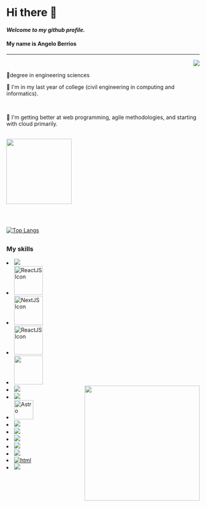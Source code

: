 # Hi there 👻
#### _Welcome to my github profile._
#### My name is Angelo Berrios

------------------


<img align="right" src="https://c.tenor.com/SMVw1SHxtI8AAAAi/cute-pokemon-mew.gif">

<br>

 🍪degree in engineering sciences



 🍪 I'm in my last year of college (civil engineering in computing and informatics).

<br>

 🍪 I'm getting better at web programming, agile methodologies, and starting with cloud primarily.



<br>


<div>
  
  <img height="170em" src="https://github-readme-stats.vercel.app/api?username=Dbaljeet&show_icons=true&theme=github_dark">
  
  
 
  
  
  ##
  <br>
  <!--
  
  <img width="250px" align="right" src="https://c.tenor.com/zE4ozkXHGWAAAAAC/sylveon.gif" >
 -->
  
  
  [![Top Langs](https://github-readme-stats.vercel.app/api/top-langs/?username=Dbaljeet&theme=github_dark)](https://angelo-berrios-website.vercel.app/)

</div>
<!--
<br><br><br>
 -->
 
##

### My skills

<div style="display : inline_block">
 <li style="display : inline_block">
      <a href="https://github.com/Dbaljeet" target="__blanck">
  <img src="https://img.shields.io/badge/javascript-%23323330.svg?logo=javascript&logoColor=%23F7DF1E"> 
      </a>
      </li>
 <li>
    <a href="https://github.com/Dbaljeet" target="__blanck">
      	<img width="75px" src="https://img.shields.io/badge/typescript-%23007ACC.svg?logo=typescript&logoColor=white" alt="ReactJS Icon"/>
  </a>
    </li>
  <li style="display : inline_block">
 <img width="75px" src="https://img.shields.io/badge/Next-black?logo=next.js&logoColor=white" alt="NextJS Icon" title="Next.js"/> 
 </li>
  <li>
    <a href="https://github.com/Dbaljeet" target="__blanck">
      	<img width="75px" src="https://img.shields.io/badge/react-%2320232a.svg?logo=react&logoColor=%2361DAFB" alt="ReactJS Icon" title="React"/>
  </a>
    </li>
 
 <li>
    <a href="https://github.com/Dbaljeet" target="__blanck">
      	<img width="75px" src="https://img.shields.io/badge/node.js-6DA55F?logo=node.js&logoColor=white"/>
  </a>
    </li>
  
 
  <img align="right" height="300em" src="https://c.tenor.com/vYhrJmhMswcAAAAi/pokemon-snorlax.gif"/>
      <li style="display : inline_block">
        <a href="https://github.com/Dbaljeet" target="__blanck">
  <img src="https://img.shields.io/badge/Java-ED8B00?style=for-the-badge&logo=java&logoColor=white"> 
          </a>
      </li>
 <li style="display : inline_block">
      <a href="https://github.com/Dbaljeet" target="__blanck">
  <img src="https://img.shields.io/badge/Python-3776AB?style=for-the-badge&logo=python&logoColor=white">
      </a>
      </li>
       
 <li>
   <a href="https://github.com/Dbaljeet" target="__blanck">
    <img src="https://github.com/Dbaljeet/Dbaljeet/assets/97411557/e4dda7dc-9961-4e99-ab11-e7fdf579a96a" width=50px title="Astro"/>
</li>
   <li>
   <a href="https://github.com/Dbaljeet" target="__blanck">
  <img src="https://img.shields.io/badge/PostgreSQL-316192?style=for-the-badge&logo=postgresql&logoColor=white">
    </a>
    </li>
    <li>
    <a href="https://github.com/Dbaljeet" target="__blanck">
  <img src="https://img.shields.io/badge/Unity-100000?style=for-the-badge&logo=unity&logoColor=white">
    </a>
    </li>
    <li>
      <a href="https://github.com/Dbaljeet" target="__blanck">
  <img src="https://aleen42.github.io/badges/src/photoshop.svg" />
        </a>
        </li>
 <li>
      <a href="https://github.com/Dbaljeet" target="__blanck">
  <img src="https://img.shields.io/badge/figma-%23F24E1E.svg?logo=figma&logoColor=white" />
        </a>
        </li>
      <li>
    <a href="https://github.com/Dbaljeet" target="__blanck">
      <img src="https://img.shields.io/badge/C%23-239120?style=for-the-badge&logo=c-sharp&logoColor=white"/>
  </a>
      </li>
  
 
  

  
  <li style="display : inline_block">
      <a href="https://github.com/Dbaljeet" target="__blanck">
  <img alt="html" src="https://img.shields.io/badge/HTML5-E34F26?style=for-the-badge&logo=html5&logoColor=white"/>
      </a>
    </li>
<li style="display : inline_block">
      <a href="https://github.com/Dbaljeet" target="__blanck">
  <img src="https://img.shields.io/badge/CSS3-1572B6?style=for-the-badge&logo=css3&logoColor=white"/>
      </a>
      </li>
  
</div>

<!--
##
<h3 align="center">Snake</h3>
<img align="left" width="80em" src="https://c.tenor.com/nJii5TIa6DsAAAAi/pokemon_jolteon_run-pokemon.gif">



![Snake animation](https://github.com/Dbaljeet/Dbaljeet/blob/output/github-contribution-grid-snake.svg)

##
-->

<!-- PARA PONER REPOSITORIOS
### Repos.

<div style="display : inline_block">
  <img align="right" height="250em" src="https://c.tenor.com/itjFesV8_RUAAAAi/soulja-boy-pepe.gif"/>
</div>

<a style="display : inline_block" href="https://github.com/Dbaljeet/Dbaljeet">
  <img align="center" src="https://github-readme-stats.vercel.app/api/pin/?username=Dbaljeet&repo=Dbaljeet&theme=github_dark" />
</a>
<br><br><br><br><br>
-->



<!--
**Dbaljeet/Dbaljeet** is a ✨ _special_ ✨ repository because its `README.md` (this file) appears on your GitHub profile.
https://c.tenor.com/q1A3UVgCQC0AAAAi/pepega-reading.gif
Here are some ideas to get you started:

- 🔭 I’m currently working on ...
- 🌱 I’m currently learning ...
- 👯 I’m looking to collaborate on ...
- 🤔 I’m looking for help with ...
- 💬 Ask me about ...
- 📫 How to reach me: ...
- 😄 Pronouns: ...
- ⚡ Fun fact: ...
-->
